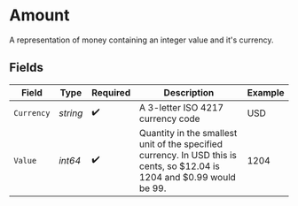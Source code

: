 # Amount

A representation of money containing an integer value and it's currency.


## Fields

| Field                                                                                                                   | Type                                                                                                                    | Required                                                                                                                | Description                                                                                                             | Example                                                                                                                 |
| ----------------------------------------------------------------------------------------------------------------------- | ----------------------------------------------------------------------------------------------------------------------- | ----------------------------------------------------------------------------------------------------------------------- | ----------------------------------------------------------------------------------------------------------------------- | ----------------------------------------------------------------------------------------------------------------------- |
| `Currency`                                                                                                              | *string*                                                                                                                | :heavy_check_mark:                                                                                                      | A 3-letter ISO 4217 currency code                                                                                       | USD                                                                                                                     |
| `Value`                                                                                                                 | *int64*                                                                                                                 | :heavy_check_mark:                                                                                                      | Quantity in the smallest unit of the specified currency. In USD this is cents, so $12.04 is 1204 and $0.99 would be 99. | 1204                                                                                                                    |